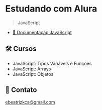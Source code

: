 # Estudando com Alura

> JavaScript

- [🔗 Documentação JavaScript](https://developer.mozilla.org/pt-BR/docs/Web/JavaScript)

## 🛠 Cursos

- JavaScript: Tipos Variáveis e Funções
- JavaScript: Arrays
- JavaScript: Objetos

## 💙 Contato

ebeatrizkcs@gmail.com
